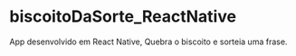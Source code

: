 # biscoitoDaSorte_ReactNative
App desenvolvido em React Native, Quebra o biscoito e sorteia uma frase.
